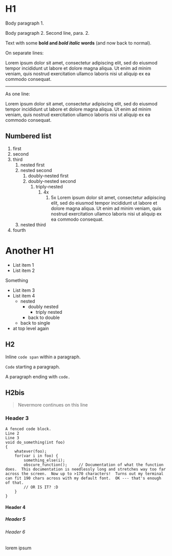 # H1

Body paragraph 1.

Body paragraph 2.
Second line, para. 2.

Text with some **bold and _bold italic_ words** (and now back to normal).

On separate lines:

Lorem ipsum dolor sit amet, consectetur adipiscing elit, sed do eiusmod tempor
incididunt ut labore et dolore magna aliqua. Ut enim ad minim veniam, quis
nostrud exercitation ullamco laboris nisi ut aliquip ex ea commodo consequat.

_ _ _ _ _ _

As one line:

Lorem ipsum dolor sit amet, consectetur adipiscing elit, sed do eiusmod tempor incididunt ut labore et dolore magna aliqua. Ut enim ad minim veniam, quis nostrud exercitation ullamco laboris nisi ut aliquip ex ea commodo consequat.

## Numbered list

1. first
1. second
1. third
   1. nested first
   1. nested second
      1. doubly-nested first
      1. doubly-nested second
         1. triply-nested
            1. 4x
               1. 5x Lorem ipsum dolor sit amet, consectetur adipiscing elit, sed do eiusmod tempor incididunt ut labore et dolore magna aliqua. Ut enim ad minim veniam, quis nostrud exercitation ullamco laboris nisi ut aliquip ex ea commodo consequat.
   1. nested third
1. fourth

# Another H1

- List item 1
- List item 2

Something

* List item 3
* List item 4
  - nested
    - doubly nested
      - triply nested
    - back to double
  - back to single
* at top level again

## H2

Inline `code span` within a paragraph.

`Code` starting a paragraph.

A paragraph ending with `code.`

## H2bis

> Nevermore
> continues on this line

### Header 3

```
A fenced code block.
Line 2
Line 3
void do_something(int foo)
{
    whatever(foo);
    for(var i in foo) {
        something_else(i);
        obscure_function();     // Documentation of what the function does.  This documentation is needlessly long and stretches way too far across the screen.  Now up to >170 characters!  Turns out my terminal can fit 190 chars across with my default font.  OK --- that's enough of that.
        // OR IS IT? :D
    }
}
```

#### Header 4

##### Header 5

###### Header 6

lorem ipsum

